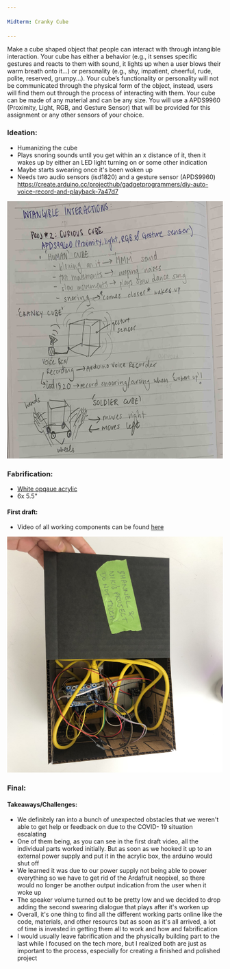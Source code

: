 ```yaml
---

Midterm: Cranky Cube

---
```


Make a cube shaped object that people can interact with through intangible interaction. Your cube has either a behavior (e.g., it senses specific gestures and reacts to them with sound, it lights up when a user blows their warm breath onto it…) or personality (e.g., shy, impatient, cheerful, rude, polite, reserved, grumpy…). Your cube’s functionality or personality will not be communicated through the physical form of the object, instead, users will find them out through the process of interacting with them. Your cube can be made of any material and can be any size. You will use a APDS9960 (Proximity, Light, RGB, and Gesture Sensor) that will be provided for this assignment or any other sensors of your choice.


### Ideation:
- Humanizing the cube
- Plays snoring sounds until you get within an x distance of it, then it wakes up by either an LED light turning on or some
other indication
- Maybe starts swearing once it's been woken up 
- Needs two audio sensors (isd1820) and a gesture sensor (APDS9960)
https://create.arduino.cc/projecthub/gadgetprogrammers/diy-auto-voice-record-and-playback-7a47d7

<img src = "/img/cranky cube.jpg" width = "600" height = "600" >

### Fabrification:
- [White opqaue acrylic](https://www.canalplastic.com/collections/acrylic-sheets/products/7508-white-opaque-acrylic-sheet?variant=32920758798)
- 6x 5.5" 

#### First draft: 
- Video of all working components can be found [here](https://youtu.be/Nskk3B-UGM0)

<img src = "/img/rough.jpeg" width ="550" height ="550" >


### Final:



#### Takeaways/Challenges:
- We definitely ran into a bunch of unexpected obstacles that we weren't able to get help or feedback on due to the COVID- 19 situation escalating 
- One of them being, as you can see in the first draft video, all the individual parts worked initially. But as soon as we 
hooked it up to an external power supply and put it in the acrylic box, the arduino would shut off
- We learned it was due to our power supply not being able to power everything so we have to get rid of the Ardafruit neopixel, so there would no longer be another output indication from the user when it woke up
- The speaker volume turned out to be pretty low and we decided to drop adding the second swearing dialogue that plays after it's worken up
- Overall, it's one thing to find all the different working parts online like the code, materials, and other resourcs but as soon as it's all arrived, a lot of time is invested in getting them all to work and how and fabrification
- I would usually leave fabrification and the physically building part to the last while I focused on the tech more, but I realized both are just as important to the process, especially for creating a finished and polished project 

